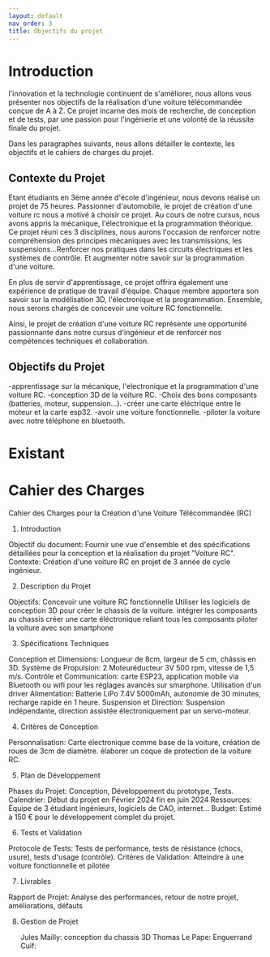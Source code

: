 ```yaml
---
layout: default
nav_order: 3
title: Objectifs du projet
---
```


# Introduction
l'innovation et la technologie continuent de s'améliorer, nous allons vous présenter nos objectifs de la réalisation d'une voiture télécommandée conçue de A à Z. Ce projet incarne des mois de recherche, de conception et de tests, par une passion pour l'ingénierie et une volonté de la réussite finale du projet.

Dans les paragraphes suivants, nous allons détailler le contexte, les objectifs et le cahiers de charges du projet.




## Contexte du Projet

Etant étudiants en 3ème année d'école d'ingénieur, nous devons réalisé un projet de 75 heures.
Passionner d'automobile, le projet de création d'une voiture rc nous a motivé à choisir ce projet. Au cours de notre cursus, nous avons appris la mécanique, l'électronique et la programmation théorique. 
Ce projet réuni ces 3 disciplines, nous aurons l'occasion de renforcer notre compréhension des principes mécaniques avec les transmissions, les suspensions...Renforcer nos pratiques dans les circuits électriques et les systèmes de contrôle. Et augmenter notre savoir sur la programmation d'une voiture.

En plus de servir d'apprentissage, ce projet offrira également une expérience de pratique de travail d'équipe. Chaque membre apportera son savoir sur la modélisation 3D, l'électronique et la programmation. Ensemble, nous serons chargés de concevoir une voiture RC fonctionnelle.

Ainsi, le projet de création d'une voiture RC représente une opportunité passionnante dans notre cursus d'ingénieur et de renforcer nos compétences techniques et collaboration.

## Objectifs du Projet

-apprentissage sur la mécanique, l'electronique et la programmation d'une voiture RC.
-conception 3D de la voiture RC.
-Choix des bons composants (batteries, moteur, suppension...).
-créer une carte éléctrique entre le moteur et la carte esp32.
-avoir une voiture fonctionnelle.
-piloter la voiture avec notre téléphone en bluetooth.

# Existant


# Cahier des Charges

Cahier des Charges pour la Création d'une Voiture Télécommandée (RC)

1. Introduction

Objectif du document: Fournir une vue d'ensemble et des spécifications détaillées pour la conception et la réalisation du projet "Voiture RC".
Contexte: Création d'une voiture RC en projet de 3 année de cycle ingénieur.


2. Description du Projet

Objectifs:
Concevoir une voiture RC fonctionnelle
Utiliser les logiciels de conception 3D pour créer le chassis de la voiture.
intégrer les composants au chassis
créer une carte éléctronique reliant tous les composants
piloter la voiture avec son smartphone

3. Spécifications Techniques

Conception et Dimensions: Longueur de 8cm, largeur de 5 cm, châssis en 3D.
Système de Propulsion: 2 Moteuréducteur 3V 500 rpm, vitesse de 1,5 m/s.
Contrôle et Communication: carte ESP23, application mobile via Bluetooth ou wifi pour les réglages avancés sur smarphone.
Utilisation d'un driver
Alimentation: Batterie LiPo 7.4V 5000mAh, autonomie de 30 minutes, recharge rapide en 1 heure.
Suspension et Direction: Suspension indépendante, direction assistée électroniquement par un servo-moteur.

4. Critères de Conception

Personnalisation: Carte électronique comme base de la voiture, création de roues de 3cm de diamètre.
                  élaborer un coque de protection de la voiture RC.


5. Plan de Développement

Phases du Projet: Conception, Développement du prototype, Tests.
Calendrier: Début du projet en Février 2024 fin en juin 2024
Ressources: Équipe de 3 étudiant ingénieurs, logiciels de CAO, internet...
Budget: Estimé à 150 € pour le développement complet du projet.

6. Tests et Validation

Protocole de Tests: Tests de performance, tests de résistance (chocs, usure), tests d'usage (contrôle).
Critères de Validation: Atteindre à une voiture fonctionnelle et pilotée

7. Livrables

Rapport de Projet: Analyse des performances, retour de notre projet, améliorations, défauts

8. Gestion de Projet

   Jules Mailly: conception du chassis 3D
   Thomas Le Pape:
   Enguerrand Cuif:




